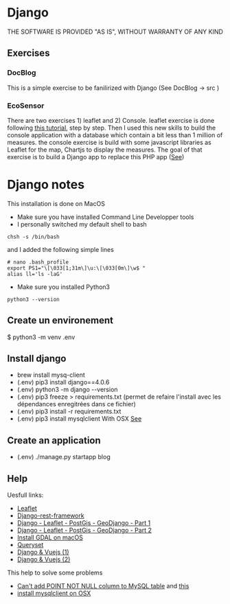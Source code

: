 # Django
THE SOFTWARE IS PROVIDED "AS IS", WITHOUT WARRANTY OF ANY KIND

## Exercises

### DocBlog
This is a simple exercise to be fanilirized with Django (See DocBlog -> src )
### EcoSensor
There are two exercises 1) leaflet and 2) Console. leaflet exercise is done following [this tutorial](https://blog.logrocket.com/how-to-build-vue-js-app-django-rest-framework/), step by step. Then I used this new skills to build the console application with a database which contain a bit less than 1 million of measures. the console exercise is build with some javascript libraries as Leaflet for the map, Chartjs to display the measures. The goal of that exercise is to build a Django app to replace this PHP app ([See](https://bud.eco-sensors.ch/))


# Django notes
This installation is done on MacOS

* Make sure you have installed Command Line Developper tools
* I personally switched my default shell to bash

```
chsh -s /bin/bash
```
and I added the following simple lines
```
# nano .bash_profile
export PS1="\[\033[1;31m\]\u:\[\033[0m\]\w$ "
alias ll='ls -laG'
```
* Make sure you installed Python3
```
python3 --version
```

## Create un environement
$ python3 -m venv .env

## Install django
* brew install mysq-client
* (.env) pip3 install django==4.0.6
* (.env) python3 -m django --version
* (.env) pip3 freeze > requirements.txt (permet de refaire l'install avec les dépendances enregitrées dans ce fichier)
* (.env) pip3 install -r requirements.txt
* (.env) pip3 install mysqlclient
   With OSX [See](https://forum.djangoproject.com/t/how-can-i-install-mysqlclient-on-osx/14960)


## Create an application
* (.env) ./manage.py startapp blog


## Help
Uesfull links:

* [Leaflet](https://leafletjs.com/)
* [Django-rest-framework](https://www.django-rest-framework.org/)
* [Django - Leaflet - PostGis - GeoDjango - Part 1](https://www.paulox.net/2020/12/08/maps-with-django-part-1-geodjango-spatialite-and-leaflet/)
* [Django - Leaflet - PostGis - GeoDjango - Part 2](https://www.paulox.net/2021/07/19/maps-with-django-part-2-geodjango-postgis-and-leaflet/)
* [Install GDAL on macOS](https://mits003.github.io/studio_null/2021/07/install-gdal-on-macos/)
* [Queryset](https://docs.djangoproject.com/en/4.0/ref/models/querysets/#latest)
* [Django & Vuejs (1)](https://www.sitepoint.com/web-app-prototype-django-vue/)
* [Django & Vuejs (2)](https://blog.logrocket.com/how-to-build-vue-js-app-django-rest-framework/)

This help to solve some problems

* [Can't add POINT NOT NULL column to MySQL table](https://gis.stackexchange.com/questions/173543/cant-add-point-not-null-column-to-mysql-table) and [this](https://dba.stackexchange.com/questions/170787/cannot-get-geometry-object-from-data-you-send-to-the-geometry-field)
* [install mysqlclient on OSX](https://forum.djangoproject.com/t/how-can-i-install-mysqlclient-on-osx/14960)
